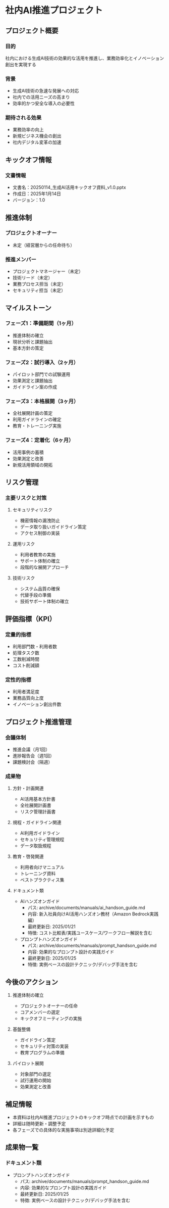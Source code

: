 # 社内AI推進プロジェクト

## プロジェクト概要
### 目的
社内における生成AI技術の効果的な活用を推進し、業務効率化とイノベーション創出を実現する

### 背景
- 生成AI技術の急速な発展への対応
- 社内での活用ニーズの高まり
- 効率的かつ安全な導入の必要性

### 期待される効果
- 業務効率の向上
- 新規ビジネス機会の創出
- 社内デジタル変革の加速

## キックオフ情報
### 文書情報
- 文書名：20250114_生成AI活用キックオフ資料_v1.0.pptx
- 作成日：2025年1月14日
- バージョン：1.0

## 推進体制
### プロジェクトオーナー
- 未定（経営層からの任命待ち）

### 推進メンバー
- プロジェクトマネージャー（未定）
- 技術リード（未定）
- 業務プロセス担当（未定）
- セキュリティ担当（未定）

## マイルストーン
### フェーズ1：準備期間（1ヶ月）
- 推進体制の確立
- 現状分析と課題抽出
- 基本方針の策定

### フェーズ2：試行導入（2ヶ月）
- パイロット部門での試験運用
- 効果測定と課題抽出
- ガイドライン案の作成

### フェーズ3：本格展開（3ヶ月）
- 全社展開計画の策定
- 利用ガイドラインの確定
- 教育・トレーニング実施

### フェーズ4：定着化（6ヶ月）
- 活用事例の蓄積
- 効果測定と改善
- 新規活用領域の開拓

## リスク管理
### 主要リスクと対策
1. セキュリティリスク
   - 機密情報の漏洩防止
   - データ取り扱いガイドライン策定
   - アクセス制御の実装

2. 運用リスク
   - 利用者教育の実施
   - サポート体制の確立
   - 段階的な展開アプローチ

3. 技術リスク
   - システム品質の確保
   - 代替手段の準備
   - 技術サポート体制の確立

## 評価指標（KPI）
### 定量的指標
- 利用部門数・利用者数
- 処理タスク数
- 工数削減時間
- コスト削減額

### 定性的指標
- 利用者満足度
- 業務品質向上度
- イノベーション創出件数

## プロジェクト推進管理
### 会議体制
- 推進会議（月1回）
- 進捗報告会（週1回）
- 課題検討会（隔週）

### 成果物
1. 方針・計画関連
   - AI活用基本方針書
   - 全社展開計画書
   - リスク管理計画書

2. 規程・ガイドライン関連
   - AI利用ガイドライン
   - セキュリティ管理規程
   - データ取扱規程

3. 教育・啓発関連
   - 利用者向けマニュアル
   - トレーニング資料
   - ベストプラクティス集

4. ドキュメント類
   - AIハンズオンガイド
     - パス: archive/documents/manuals/ai_handson_guide.md
     - 内容: 新入社員向けAI活用ハンズオン教材（Amazon Bedrock実践編）
     - 最終更新日: 2025/01/21
     - 特徴: コスト比較表/実践ユースケース/ワークフロー解説を含む
   - プロンプトハンズオンガイド
     - パス: archive/documents/manuals/prompt_handson_guide.md
     - 内容: 効果的なプロンプト設計の実践ガイド
     - 最終更新日: 2025/01/25
     - 特徴: 実例ベースの設計テクニック/デバッグ手法を含む

## 今後のアクション
1. 推進体制の確立
   - プロジェクトオーナーの任命
   - コアメンバーの選定
   - キックオフミーティングの実施

2. 基盤整備
   - ガイドライン策定
   - セキュリティ対策の実装
   - 教育プログラムの準備

3. パイロット展開
   - 対象部門の選定
   - 試行運用の開始
   - 効果測定と改善

## 補足情報
- 本資料は社内AI推進プロジェクトのキックオフ時点での計画を示すもの
- 詳細は随時更新・調整予定
- 各フェーズでの具体的な実施事項は別途詳細化予定

## 成果物一覧
### ドキュメント類
- プロンプトハンズオンガイド
  - パス: archive/documents/manuals/prompt_handson_guide.md
  - 内容: 効果的なプロンプト設計の実践ガイド
  - 最終更新日: 2025/01/25
  - 特徴: 実例ベースの設計テクニック/デバッグ手法を含む